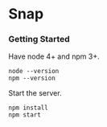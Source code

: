 # Snap #

### Getting Started ###

Have node 4+ and npm 3+.

```
node --version
npm --version
```

Start the server.

```
npm install
npm start
```
